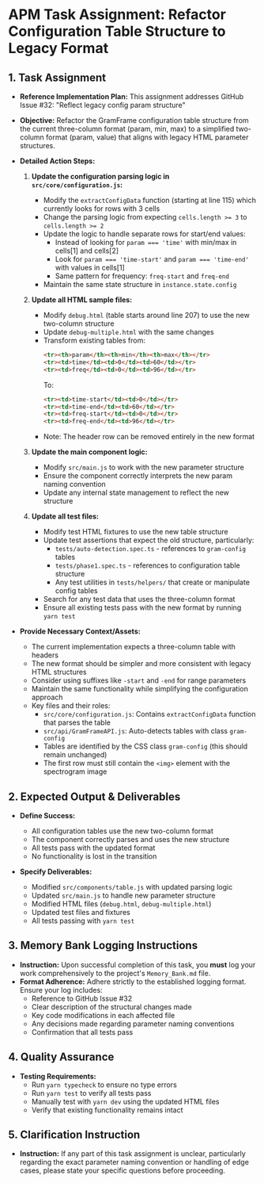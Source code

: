 # APM Task Assignment: Refactor Configuration Table Structure to Legacy Format

## 1. Task Assignment

*   **Reference Implementation Plan:** This assignment addresses GitHub Issue #32: "Reflect legacy config param structure"
*   **Objective:** Refactor the GramFrame configuration table structure from the current three-column format (param, min, max) to a simplified two-column format (param, value) that aligns with legacy HTML parameter structures.

*   **Detailed Action Steps:**
    1. **Update the configuration parsing logic in `src/core/configuration.js`:**
        - Modify the `extractConfigData` function (starting at line 115) which currently looks for rows with 3 cells
        - Change the parsing logic from expecting `cells.length >= 3` to `cells.length >= 2`
        - Update the logic to handle separate rows for start/end values:
          - Instead of looking for `param === 'time'` with min/max in cells[1] and cells[2]
          - Look for `param === 'time-start'` and `param === 'time-end'` with values in cells[1]
          - Same pattern for frequency: `freq-start` and `freq-end`
        - Maintain the same state structure in `instance.state.config`

    2. **Update all HTML sample files:**
        - Modify `debug.html` (table starts around line 207) to use the new two-column structure
        - Update `debug-multiple.html` with the same changes
        - Transform existing tables from:
          ```html
          <tr><th>param</th><th>min</th><th>max</th></tr>
          <tr><td>time</td><td>0</td><td>60</td></tr>
          <tr><td>freq</td><td>0</td><td>96</td></tr>
          ```
          To:
          ```html
          <tr><td>time-start</td><td>0</td></tr>
          <tr><td>time-end</td><td>60</td></tr>
          <tr><td>freq-start</td><td>0</td></tr>
          <tr><td>freq-end</td><td>96</td></tr>
          ```
        - Note: The header row can be removed entirely in the new format

    3. **Update the main component logic:**
        - Modify `src/main.js` to work with the new parameter structure
        - Ensure the component correctly interprets the new param naming convention
        - Update any internal state management to reflect the new structure

    4. **Update all test files:**
        - Modify test HTML fixtures to use the new table structure
        - Update test assertions that expect the old structure, particularly:
          - `tests/auto-detection.spec.ts` - references to `gram-config` tables
          - `tests/phase1.spec.ts` - references to configuration table structure
          - Any test utilities in `tests/helpers/` that create or manipulate config tables
        - Search for any test data that uses the three-column format
        - Ensure all existing tests pass with the new format by running `yarn test`

*   **Provide Necessary Context/Assets:**
    - The current implementation expects a three-column table with headers
    - The new format should be simpler and more consistent with legacy HTML structures
    - Consider using suffixes like `-start` and `-end` for range parameters
    - Maintain the same functionality while simplifying the configuration approach
    - Key files and their roles:
      - `src/core/configuration.js`: Contains `extractConfigData` function that parses the table
      - `src/api/GramFrameAPI.js`: Auto-detects tables with class `gram-config`
      - Tables are identified by the CSS class `gram-config` (this should remain unchanged)
      - The first row must still contain the `<img>` element with the spectrogram image

## 2. Expected Output & Deliverables

*   **Define Success:** 
    - All configuration tables use the new two-column format
    - The component correctly parses and uses the new structure
    - All tests pass with the updated format
    - No functionality is lost in the transition

*   **Specify Deliverables:**
    - Modified `src/components/table.js` with updated parsing logic
    - Updated `src/main.js` to handle new parameter structure
    - Modified HTML files (`debug.html`, `debug-multiple.html`)
    - Updated test files and fixtures
    - All tests passing with `yarn test`

## 3. Memory Bank Logging Instructions

*   **Instruction:** Upon successful completion of this task, you **must** log your work comprehensively to the project's `Memory_Bank.md` file.
*   **Format Adherence:** Adhere strictly to the established logging format. Ensure your log includes:
    - Reference to GitHub Issue #32
    - Clear description of the structural changes made
    - Key code modifications in each affected file
    - Any decisions made regarding parameter naming conventions
    - Confirmation that all tests pass

## 4. Quality Assurance

*   **Testing Requirements:**
    - Run `yarn typecheck` to ensure no type errors
    - Run `yarn test` to verify all tests pass
    - Manually test with `yarn dev` using the updated HTML files
    - Verify that existing functionality remains intact

## 5. Clarification Instruction

*   **Instruction:** If any part of this task assignment is unclear, particularly regarding the exact parameter naming convention or handling of edge cases, please state your specific questions before proceeding.
